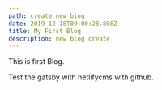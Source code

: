 ```yaml
---
path: create new blog
date: 2019-12-18T09:00:28.808Z
title: My First Blog
description: new blog create
---
```

This is first Blog. 

Test the gatsby with netlifycms with github.
